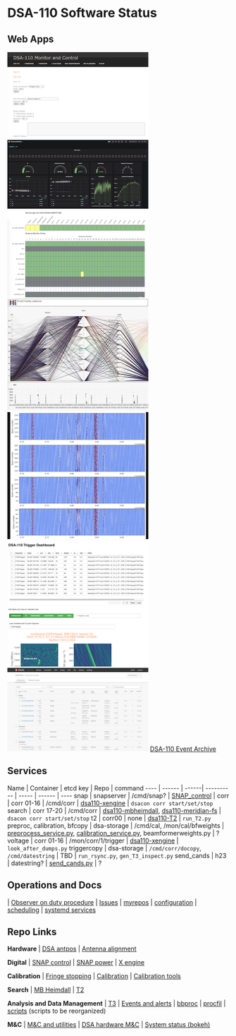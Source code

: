 # DSA-110 Software Status


## Web Apps

[![Web UI](static/webui.png "WebUI")](http://localhost:9090)
[![Grafana](static/grafana.png "Grafana")](http://localhost:3000)
[![Antenna/BEB status](static/bokeh.png "Bokeh status")](http://localhost:5006)
[![Candidate Hiplot](static/hiplot.png "hiplot T2")](http://localhost:5007/?hip.load_uri=%22cluster_output.csv%22&hip.filters=%5B%5D&hip.color_by=%22dm%22&hip.PARALLEL_PLOT.order=%5B%22dm%22%2C%22ibeam%22%2C%22ibox%22%2C%22mjds%22%2C%22snr%22%2C%22trigger%22%2C%22specnum%22%5D&hip.PARALLEL_PLOT.hide=%5B%22cl%22%2C%22cntb%22%2C%22cntc%22%2C%22uid%22%2C%22idm%22%2C%22if%22%2C%22itime%22%2C%22specnum%22%5D&hip.XY.axis_y=%22ibeam%22&hip.XY.axis_x=%22mjds%22&hip.params.ibox.type=%22numericlog%22&hip.PARALLEL_PLOT.invert=%5B%5D)
[![Static plots](static/plots.png "Plots")](http://localhost:9090/plots/)
[![Trigger dashboard](static/trigger_dashboard.png "Trigger dashboard")](http://localhost:5008)
[![MAAS](static/maas.png "MAAS")](http://localhost:5240)
[DSA-110 Event Archive](http://code.deepsynoptic.org/dsa110-archive)
## Services

Name | Container | etcd key | Repo | command
---- | ------ | ------| ---------- | ----- | ------ | ----
snap | snapserver | /cmd/snap? | [SNAP_control](https://github.com/dsa110/SNAP_control) | 
corr | corr 01-16 | /cmd/corr | [dsa110-xengine](https://github.com/dsa110/dsa110-xengine) | `dsacon corr start/set/stop`
search | corr 17-20 | /cmd/corr | [dsa110-mbheimdall](https://github.com/dsa110/dsa110-mbheimdall), [dsa110-meridian-fs](https://github.com/dsa110/dsa110-meridian-fs) | `dsacon corr start/set/stop`
t2 | corr00 | none | [dsa110-T2](https://github.com/dsa110/dsa110-T2) | `run_T2.py`
preproc, calibration, bfcopy | dsa-storage | /cmd/cal, /mon/cal/bfweights | [preprocess_service.py](https://github.com/dsa110/dsa110-calib/blob/main/services/preprocess_service.py), [calibration_service.py](https://github.com/dsa110/dsa110-calib/blob/main/services/calibration_service.py), beamformerweights.py | ?
voltage | corr 01-16 | /mon/corr/1/trigger | [dsa110-xengine](https://github.com/dsa110/dsa110-xengine) | `look_after_dumps.py`
triggercopy | dsa-storage | `/cmd/corr/docopy`, `/cmd/datestring` | TBD | `run_rsync.py`, `gen_T3_inspect.py`
send_cands | h23 | datestring? | [send_cands.py](https://github.com/dsa110/dsa110-T3/blob/main/services/send_cands.py) | ?


## Operations and Docs
|
[Observer on duty procedure](https://caltech.sharepoint.com/sites/ovro/projects/_layouts/15/guestaccess.aspx?guestaccesstoken=57nyO0SQ5zF9ZAPSCFxi7YYLCvFydqOI8RpTHwFkUWU%3D&docid=2_0c25a024999414027bf66c42cb1d77ead&rev=1&e=uVcc9v)
|
[Issues](https://github.com/dsa110/dsa110-issues)
|
[myrepos](https://github.com/dsa110/dsa110-shell)
|
[configuration](https://github.com/dsa110/dsa110-cnf)
|
[scheduling](https://github.com/dsa110/dsa110-controlscripts)
|
[systemd services](https://github.com/dsa110/dsa110-systemd)

## Repo Links

**Hardware**
|
[DSA antpos](https://github.com/dsa110/dsa110-antpos)
|
[Antenna alignment](https://github.com/dsa110/dsa110-alignment)


**Digital**
|
[SNAP control](https://github.com/dsa110/SNAP_control/tree/v3)
|
[SNAP power](https://github.com/dsa110/dsa110-powersnap)
|
[X engine](https://github.com/dsa110/dsa110-xengine)


**Calibration**
|
[Fringe stopping](https://github.com/dsa110/dsa110-meridian-fs)
|
[Calibration](https://github.com/dsa110/dsa110-calib)
|
[Calibration tools](https://github.com/dsa110/dsa110-caltools)


**Search**
|
[MB Heimdall](https://github.com/dsa110/dsa110-mbheimdall)
|
[T2](https://dsa110.github.io/dsa110-T2/)


**Analysis and Data Management**
|
[T3](https://github.com/dsa110/dsa110-T3)
|
[Events and alerts](https://github.com/dsa110/dsa110-event)
|
[bbproc](https://github.com/dsa110/dsa110-bbproc)
|
[procfil](https://github.com/dsa110/dsa110-procfil)
|
[scripts](https://github.com/dsa110/dsa110-xengine/tree/v0.9/scripts) (scripts to be reorganized)


**M&C**
|
[M&C and utilities](https://github.com/dsa110/dsa110-pyutils)
|
[DSA hardware M&C](https://github.com/dsa110/dsa110-hwmc)
|
[System status (bokeh)](https://github.com/dsa110/dsa110-vis)

